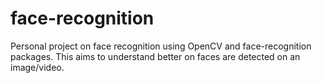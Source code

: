 # face-recognition
Personal project on face recognition using OpenCV and face-recognition packages. This aims to understand better on faces are detected on an image/video.
